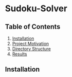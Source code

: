 # Sudoku-Solver

## Table of Contents

1. [Installation](#installation)
2. [Project Motivation](#motivation)
3. [Directory Structure](#directoryStructure)
4. [Results](#results)

## Installation <a name="installation"></a>
